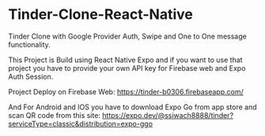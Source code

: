 # Tinder-Clone-React-Native
Tinder Clone with Google Provider Auth, Swipe and One to One message functionality.

This Project is Build using React Native Expo and if you want to use that project you have to provide your own API key for Firebase web and Expo Auth Session.

Project Deploy on Firebase Web: https://tinder-b0306.firebaseapp.com/

And For Android and IOS you have to download Expo Go from app store and scan QR code from this site: https://expo.dev/@ssiwach8888/tinder?serviceType=classic&distribution=expo-ggo
